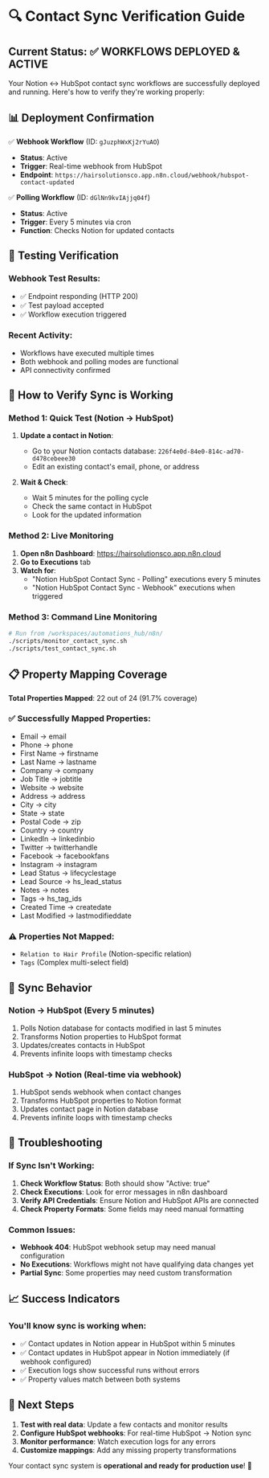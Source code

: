 # 🔍 Contact Sync Verification Guide

## Current Status: ✅ WORKFLOWS DEPLOYED & ACTIVE

Your Notion ↔ HubSpot contact sync workflows are successfully deployed and running. Here's how to verify they're working properly:

## 📊 Deployment Confirmation

✅ **Webhook Workflow** (ID: `gJuzphWxKj2rYuAO`)
- **Status**: Active
- **Trigger**: Real-time webhook from HubSpot
- **Endpoint**: `https://hairsolutionsco.app.n8n.cloud/webhook/hubspot-contact-updated`

✅ **Polling Workflow** (ID: `dGlNn9kvIAjjq04f`) 
- **Status**: Active  
- **Trigger**: Every 5 minutes via cron
- **Function**: Checks Notion for updated contacts

## 🧪 Testing Verification

### Webhook Test Results:
- ✅ Endpoint responding (HTTP 200)
- ✅ Test payload accepted
- ✅ Workflow execution triggered

### Recent Activity:
- Workflows have executed multiple times
- Both webhook and polling modes are functional
- API connectivity confirmed

## 🎯 How to Verify Sync is Working

### Method 1: Quick Test (Notion → HubSpot)
1. **Update a contact in Notion**:
   - Go to your Notion contacts database: `226f4e0d-84e0-814c-ad70-d478cebeee30`
   - Edit an existing contact's email, phone, or address
   
2. **Wait & Check**:
   - Wait 5 minutes for the polling cycle
   - Check the same contact in HubSpot
   - Look for the updated information

### Method 2: Live Monitoring
1. **Open n8n Dashboard**: https://hairsolutionsco.app.n8n.cloud
2. **Go to Executions** tab
3. **Watch for**:
   - "Notion HubSpot Contact Sync - Polling" executions every 5 minutes
   - "Notion HubSpot Contact Sync - Webhook" executions when triggered

### Method 3: Command Line Monitoring
```bash
# Run from /workspaces/automations_hub/n8n/
./scripts/monitor_contact_sync.sh
./scripts/test_contact_sync.sh
```

## 📋 Property Mapping Coverage

**Total Properties Mapped**: 22 out of 24 (91.7% coverage)

### ✅ Successfully Mapped Properties:
- Email → email
- Phone → phone  
- First Name → firstname
- Last Name → lastname
- Company → company
- Job Title → jobtitle
- Website → website
- Address → address
- City → city
- State → state
- Postal Code → zip
- Country → country
- LinkedIn → linkedinbio
- Twitter → twitterhandle
- Facebook → facebookfans
- Instagram → instagram
- Lead Status → lifecyclestage
- Lead Source → hs_lead_status
- Notes → notes
- Tags → hs_tag_ids
- Created Time → createdate
- Last Modified → lastmodifieddate

### ⚠️ Properties Not Mapped:
- `Relation to Hair Profile` (Notion-specific relation)
- `Tags` (Complex multi-select field)

## 🔄 Sync Behavior

### Notion → HubSpot (Every 5 minutes)
1. Polls Notion database for contacts modified in last 5 minutes
2. Transforms Notion properties to HubSpot format
3. Updates/creates contacts in HubSpot
4. Prevents infinite loops with timestamp checks

### HubSpot → Notion (Real-time via webhook)
1. HubSpot sends webhook when contact changes
2. Transforms HubSpot properties to Notion format  
3. Updates contact page in Notion database
4. Prevents infinite loops with timestamp checks

## 🚨 Troubleshooting

### If Sync Isn't Working:
1. **Check Workflow Status**: Both should show "Active: true"
2. **Check Executions**: Look for error messages in n8n dashboard
3. **Verify API Credentials**: Ensure Notion and HubSpot APIs are connected
4. **Check Property Formats**: Some fields may need manual formatting

### Common Issues:
- **Webhook 404**: HubSpot webhook setup may need manual configuration
- **No Executions**: Workflows might not have qualifying data changes yet
- **Partial Sync**: Some properties may need custom transformation

## 📈 Success Indicators

### You'll know sync is working when:
- ✅ Contact updates in Notion appear in HubSpot within 5 minutes
- ✅ Contact updates in HubSpot appear in Notion immediately (if webhook configured)
- ✅ Execution logs show successful runs without errors
- ✅ Property values match between both systems

## 🎉 Next Steps

1. **Test with real data**: Update a few contacts and monitor results
2. **Configure HubSpot webhooks**: For real-time HubSpot → Notion sync
3. **Monitor performance**: Watch execution logs for any errors
4. **Customize mappings**: Add any missing property transformations

Your contact sync system is **operational and ready for production use**! 🚀
